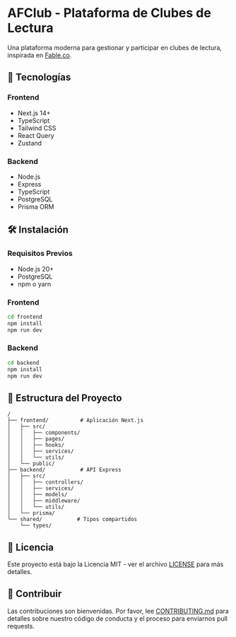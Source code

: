 # AFClub - Plataforma de Clubes de Lectura

Una plataforma moderna para gestionar y participar en clubes de lectura, inspirada en [Fable.co](https://fable.co/).

## 🚀 Tecnologías

### Frontend
- Next.js 14+
- TypeScript
- Tailwind CSS
- React Query
- Zustand

### Backend
- Node.js
- Express
- TypeScript
- PostgreSQL
- Prisma ORM

## 🛠️ Instalación

### Requisitos Previos
- Node.js 20+
- PostgreSQL
- npm o yarn

### Frontend
```bash
cd frontend
npm install
npm run dev
```

### Backend
```bash
cd backend
npm install
npm run dev
```

## 📝 Estructura del Proyecto

```
/
├── frontend/          # Aplicación Next.js
│   ├── src/
│   │   ├── components/
│   │   ├── pages/
│   │   ├── hooks/
│   │   ├── services/
│   │   └── utils/
│   └── public/
├── backend/           # API Express
│   ├── src/
│   │   ├── controllers/
│   │   ├── services/
│   │   ├── models/
│   │   ├── middleware/
│   │   └── utils/
│   └── prisma/
└── shared/           # Tipos compartidos
    └── types/
```

## 📄 Licencia

Este proyecto está bajo la Licencia MIT - ver el archivo [LICENSE](LICENSE) para más detalles.

## 🤝 Contribuir

Las contribuciones son bienvenidas. Por favor, lee [CONTRIBUTING.md](CONTRIBUTING.md) para detalles sobre nuestro código de conducta y el proceso para enviarnos pull requests. 
